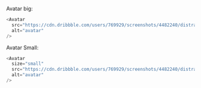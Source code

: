 Avatar big: 

```js
<Avatar
  src="https://cdn.dribbble.com/users/769929/screenshots/4482240/distractions-dribbble.gif" 
  alt="avatar"
/>
```

Avatar Small:

```js
<Avatar
  size="small"
  src="https://cdn.dribbble.com/users/769929/screenshots/4482240/distractions-dribbble.gif"
  alt="avatar"
/>
```


